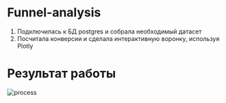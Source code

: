 # Funnel-analysis
1. Подключилась к БД postgres и собрала необходимый датасет
2. Посчитала конверсии и сделала интерактивную воронку, используя Plotly
# Результат работы
![process](https://user-images.githubusercontent.com/82978703/227791750-cb8133f9-2088-47ca-a16f-1a590f35606c.gif)
